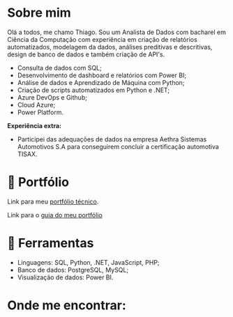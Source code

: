# Sobre mim

Olá a todos, me chamo Thiago. Sou um Analista de Dados com bacharel em Ciência da Computação com experiência em criação de relatórios automatizados, modelagem da dados, análises preditivas e descritivas, design de banco de dados e também criação de API's.

- Consulta de dados com SQL;
- Desenvolvimento de dashboard e relatórios com Power BI;
- Análise de dados e Aprendizado de Máquina com Python;
- Criação de scripts automatizados em Python e .NET;
- Azure DevOps e Github;
- Cloud Azure;
- Power Platform.

**Experiência extra:**

 - Participei das adequações de dados na empresa Aethra Sistemas Automotivos S.A para conseguirem concluir a certificação automotiva TISAX.

# 📙 Portfólio

Link para meu [portfólio técnico](https://github.com/Dnklht/Portfolio).

Link para o [guia do meu portfólio](https://github.com/Dnklht/Guia_Portfolio)

# 🔧 Ferramentas

- Linguagens: SQL, Python, .NET, JavaScript, PHP;
- Banco de dados: PostgreSQL, MySQL;
- Visualização de dados: Power BI.

# Onde me encontrar:
